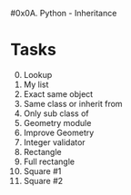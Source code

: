 #0x0A. Python - Inheritance
# Tasks
0. Lookup 
1. My list 
2. Exact same object 
3. Same class or inherit from 
4. Only sub class of 
5. Geometry module 
6. Improve Geometry 
7. Integer validator
8. Rectangle 
9. Full rectangle 
10. Square #1 
11. Square #2 


